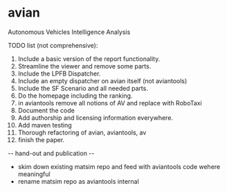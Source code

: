 # avian
Autonomous Vehicles Intelligence Analysis

TODO list (not comprehensive):

1) Include a basic version of the report functionality.
2) Streamline the viewer and remove some parts.
3) Include the LPFB Dispatcher.
4) Include an empty dispatcher on avian itself (not aviantools)
5) Include the SF Scenario and all needed parts. 
6) Do the homepage including the ranking.
7) in aviantools remove all notions of AV and replace with RoboTaxi
8) Document the code
9) Add authorship and licensing information everywhere. 
10) Add maven testing
11) Thorough refactoring of avian, aviantools, av 
12) finish the paper. 


-- hand-out and publication --

- skim down existing matsim repo and feed with aviantools code wehere meaningful
- rename matsim repo as aviantools internal

